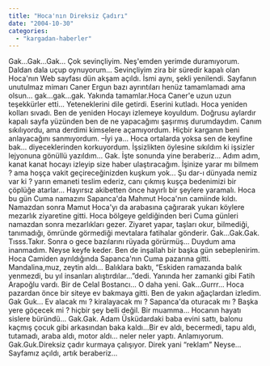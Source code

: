 ```yaml
---
title: "Hoca'nın Direksiz Çadırı"
date: "2004-10-30"
categories: 
  - "kargadan-haberler"
---
```


Gak...Gak...Gak... Çok sevinçliyim. Neş'emden yerimde duramıyorum. Daldan dala uçup oynuyorum... Sevinçliyim zira bir süredir kapalı olan Hoca'nın Web sayfası dün akşam açıldı. İsmi aynı, şekli yenilendi. Sayfanın unutulmaz mimarı Caner Ergun bazı ayrıntıları henüz tamamlamadı ama olsun... gak...gak...gak. Yakında tamamlar.Hoca Caner'e uzun uzun teşekkürler etti... Yeteneklerini dile getirdi. Eserini kutladı. Hoca yeniden kolları sıvadı. Ben de yeniden Hocayı izlemeye koyuldum. Doğrusu aylardır kapalı sayfa yüzünden ben de ne yapacağımı şaşırmış durumdaydım. Canım sıkılıyordu, ama derdimi kimselere açamıyordum. Hiçbir karganın beni anlayacağını sanmıyordum. –İyi ya... Hoca ortalarda yoksa sen de keyfine bak... diyeceklerinden korkuyordum. İşsizlikten öylesine sıkıldım ki işsizler lejyonuna gönüllü yazıldım... Gak. İşte sonunda yine beraberiz... Adım adım, kanat kanat hocayı izleyip size haber ulaştıracağım. İşinize yarar mı bilmem ? ama hoşça vakit geçireceğinizden kuşkum yok... Şu dar-ı dünyada nemiz var ki ? yarın emaneti teslim ederiz, canı çıkmış kuşça bedenimizi bir çöplüğe atarlar... Hayırsız akibetten önce hayırlı bir şeylere yaramalı. Hoca bu gün Cuma namazını Sapanca'da Mahmut Hoca'nın camiinde kıldı. Namazdan sonra Mamut Hoca'yı da arabasına çağırarak yukarı köylere mezarlık ziyaretine gitti. Hoca bölgeye geldiğinden beri Cuma günleri namazdan sonra mezarlıkları gezer. Ziyaret yapar, taşları okur, bilmediği, tanımadığı, ömründe görmediği mevtalara fatihalar gönderir. Gak...Gak.Gak. Tısss.Takır. Sonra o gece bazılarını rüyada görürmüş... Duydum ama inanmadım. Neyse keyfe keder. Ben de inşallah bir başka gün sebeplenirim. Hoca Camiden ayrıldığında Sapanca'nın Cuma pazarına gitti. Mandalina,muz, zeytin aldı... Balıklara baktı, “Eskiden ramazanda balık yenmezdi, bu yıl insanları alıştırdılar...”dedi. Yanında her zamanki gibi Fatih Arapoğlu vardı. Bir de Celal Bostancı... O daha yeni. Gak...Gurrr... Hoca pazardan önce bir siteye ev bakmaya gitti. Ben de yakın ağaçlardan izledim. Gak Guk... Ev alacak mı ? kiralayacak mı ? Sapanca'da oturacak mı ? Başka yere göçecek mi ? hiçbir şey belli değil. Bir muamma... Hocanın hayatı sislere büründü... Gak.Gak. Adam Üsküdardaki baba evini sattı, balonu kaçmış çocuk gibi arkasından baka kaldı...Bir ev aldı, becermedi, tapu aldı, tutamadı, araba aldı, motor aldı... neler neler yaptı. Anlamıyorum. Gak.Guk.Direksiz çadır kurmaya çalışıyor. Direk yani “reklam” Neyse... Sayfamız açıldı, artık beraberiz...
